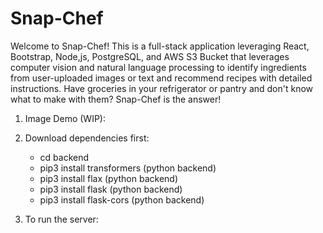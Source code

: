 # Snap-Chef

Welcome to Snap-Chef! This is a full-stack application leveraging React, Bootstrap, Node,js, PostgreSQL, and AWS S3 Bucket that leverages computer vision and natural language processing to identify ingredients from user-uploaded images or text and recommend recipes with detailed instructions. Have groceries in your refrigerator or pantry and don't know what to make with them? Snap-Chef is the answer!

1. Image Demo (WIP):

2. Download dependencies first:<br>

   - cd backend<br>
   - pip3 install transformers (python backend)<br>
   - pip3 install flax (python backend)<br>
   - pip3 install flask (python backend)<br>
   - pip3 install flask-cors (python backend)<br>

3. To run the server:<br>
